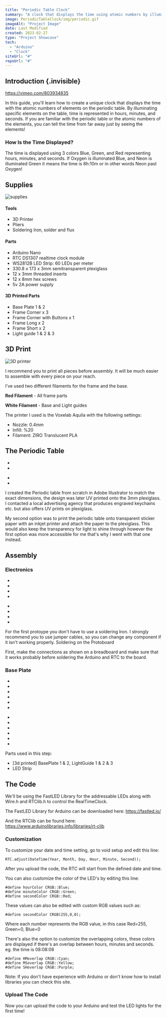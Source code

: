 ```yaml
---
title: "Periodic Table Clock"
summary: "A clock that displays the time using atomic numbers by illuminating different elements on a periodic table."
image: PeriodicTableClock/img/periodic.gif
imageAlt: "Project Image"
date: Last Modified
created: 2023-02-27
type: "Project Showcase"
tech:
  - "Arduino"
  - "Clock"
siteUrl: "#"
repoUrl: "#"
---
```


## Introduction {.invisible}

https://vimeo.com/803934835

In this guide, you'll learn how to create a unique clock that displays the time with the atomic numbers of elements on the periodic table. By illuminating specific elements on the table, time is represented in hours, minutes, and seconds. If you are familiar with the periodic table or the atomic numbers of the elements, you can tell the time from far away just by seeing the elements!

### How Is the Time Displayed?

The time is displayed using 3 colors Blue, Green, and Red representing hours, minutes, and seconds. If Oxygen is illuminated Blue, and Neon is illuminated Green it means the time is 8h:10m or in other words Neon past Oxygen! 

## Supplies

![supplies](img/supp.webp)

#### Tools
- 3D Printer
- Pliers
- Soldering Iron, solder and flux
#### Parts
- Arduino Nano
- RTC DS1307 realtime clock module
- WS2812B LED Strip: 60 LEDs per meter
- 330.8 x 173 x 3mm semitransparent plexiglass
- 12 x 3mm threaded inserts
- 12 x 8mm hex screws
- 5v 2A power supply
#### 3D Printed Parts
- Base Plate 1 & 2
- Frame Corner x 3
- Frame Corner with Buttons x 1
- Frame Long x 2
- Frame Short x 2
- Light guide 1 & 2 & 3

## 3D Print

![3D printer](img/3D.jpg)

I recommend you to print all pieces before assembly. It will be much easier to assemble with every piece on your reach.

I've used two different filaments for the frame and the base.

**Red Filament** - All frame parts

**White Filament** - Base and Light guides

The printer I used is the Voxelab Aquila with the following settings:
- Nozzle: 0.4mm
- Infill: %20
- Filament: ZIRO Translucent PLA

## The Periodic Table

<div class="imageSlides">
<section id="main-carousel" class="splide" aria-label="project images">
  <div class="splide__track">
    <ul class="splide__list">
      <li class="splide__slide">
        <img src="img/table1.webp" alt="">
      </li>
      <li class="splide__slide">
        <img src="img/table2.webp" alt="">
      </li>
    </ul>
  </div>
</section>
</div>
<ul id="thumbnails" class="thumbnails">
  <li class="thumbnail">
    <img src="img/table1.webp" alt="">
  </li>
  <li class="thumbnail">
    <img src="img/table2.webp" alt="">
  </li>
</ul>


I created the Periodic table from scratch in Adobe Illustrator to match the exact dimensions, the design was later UV printed onto the 3mm plexiglass. I contacted a local advertising agency that produces engraved keychains etc. but also offers UV prints on plexiglass.

My second option was to print the periodic table onto transparent sticker paper with an inkjet printer and attach the paper to the plexiglass. This would also keep the transparency for light to shine through however the first option was more accessible for me that's why I went with that one instead.

## Assembly

### Electronics

<div class="imageSlides">
<section id="main-carousel" class="splide" aria-label="project images">
  <div class="splide__track">
    <ul class="splide__list">
      <li class="splide__slide">
        <img src="img/electronics1.webp" alt="">
      </li>
      <li class="splide__slide">
        <img src="img/electronics2.webp" alt="">
      </li>
      <li class="splide__slide">
        <img src="img/electronics3.webp" alt="">
      </li>
      <li class="splide__slide">
        <img src="img/electronics4.webp" alt="">
      </li>
    </ul>
  </div>
</section>
</div>
<ul id="thumbnails" class="thumbnails">
  <li class="thumbnail">
    <img src="img/electronics1.webp" alt="">
  </li>
  <li class="thumbnail">
    <img src="img/electronics2.webp" alt="">
  </li>
    <li class="thumbnail">
    <img src="img/electronics3.webp" alt="">
  </li>
  <li class="thumbnail">
    <img src="img/electronics4.webp" alt="">
  </li>
</ul>

For the first protoype you don't have to use a soldering Iron. I strongly recommend you to use jumper cables, so you can change any component if it isn't working properly.
Soldering on the Protoboard

First, make the connections as shown on a breadboard and make sure that it works probably before soldering the Arduino and RTC to the board.

### Base Plate


<div class="imageSlides">
<section id="main-carousel" class="splide" aria-label="project images">
  <div class="splide__track">
    <ul class="splide__list">
      <li class="splide__slide">
        <img src="img/base1.jpg" alt="">
      </li>
      <li class="splide__slide">
        <img src="img/base2.jpg" alt="">
      </li>
      <li class="splide__slide">
        <img src="img/base3.jpg" alt="">
      </li>
      <li class="splide__slide">
        <img src="img/base4.webp" alt="">
      </li>
      <li class="splide__slide">
        <img src="img/base5.webp" alt="">
      </li>
      <li class="splide__slide">
        <img src="img/base6.webp" alt="">
      </li>
    </ul>
  </div>
</section>
</div>
<ul id="thumbnails" class="thumbnails">
  <li class="thumbnail">
    <img src="img/base1.jpg" alt="">
  </li>
  <li class="thumbnail">
    <img src="img/base2.jpg" alt="">
  </li>
    <li class="thumbnail">
    <img src="img/base3.jpg" alt="">
  </li>
  <li class="thumbnail">
    <img src="img/base4.webp" alt="">
  </li>
  <li class="thumbnail">
    <img src="img/base5.webp" alt="">
  </li>
  <li class="thumbnail">
    <img src="img/base6.webp" alt="">
  </li>
</ul>

Parts used in this step:
- [3d printed] BasePlate 1 & 2, LightGuide 1 & 2 & 3
- LED Strip

## The Code

We'll be using the FastLED Library for the addressable LEDs along with Wire.h and RTClib.h to control the RealTimeClock.

The FastLED Library for Arduino can be downloaded here: https://fastled.io/

And the RTClib can be found here: https://www.arduinolibraries.info/libraries/rt-clib

### Customization

To customize your date and time setting, go to void setup and edit this line:

```arduino
RTC.adjust(DateTime(Year, Month, Day, Hour, Minute, Second));
```

After you upload the code, the RTC will start from the defined date and time.

You can also customize the color of the LED's by editing this line:
```arduino
#define hourColor CRGB::Blue;
#define minuteColor CRGB::Green;
#define secondColor CRGB::Red;
```

These values can also be edited with custom RGB values such as:

```arduino
#define secondColor CRGB(255,0,0);
```
Where each number represents the RGB value, in this case Red=255, Green=0, Blue=0

There's also the option to customize the overlapping colors, these colors are displayed if there's an overlap between hours, minutes and seconds. eg. the time is 08:08:08
```arduino
#define HMoverlap CRGB::Cyan;
#define MSoverlap CRGB::Yellow;
#define SHoverlap CRGB::Purple;
```
Note: If you don't have experience with Arduino or don't know how to install libraries you can check this site.

### Upload The Code

Now you can upload the code to your Arduino and test the LED lights for the first time!